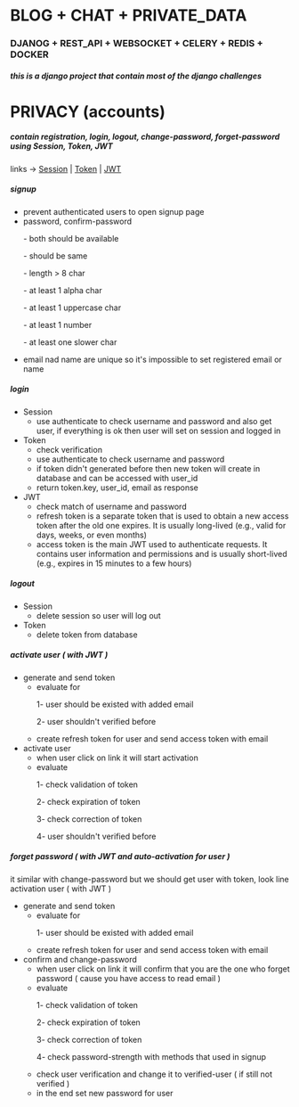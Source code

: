 <h1>BLOG + CHAT + PRIVATE_DATA</h1>
<h3>DJANOG + REST_API + WEBSOCKET + CELERY + REDIS + DOCKER</h3>
<h5>this is a django project that contain most of the django challenges</h5>

# PRIVACY (accounts)

<h5>contain registration, login, logout, change-password, forget-password using Session, Token, JWT</h5>
links -> <a href="https://docs.djangoproject.com/en/5.1/topics/auth/default/">Session</a> | <a href="https://www.django-rest-framework.org/api-guide/authentication/">Token</a> | <a href="https://jwt.io/">JWT</a>
<h5>signup</h5>
<ul>
    <li>prevent authenticated users to open signup page</li>
    <li>password, confirm-password
        <p>- both should be available</p>
        <p>- should be same</p>
        <p>- length > 8 char</p>
        <p>- at least 1 alpha char</p>
        <p>- at least 1 uppercase char</p>
        <p>- at least 1 number</p>
        <p>- at least one slower char</p>
    </li>
    <li>email nad name are unique so it's impossible to set registered email or name</li>
</ul>

<h5>login</h5>
<ul>
    <li>Session
        <ul>
            <li>use authenticate to check username and password and also get user, if everything is ok then user will set on session and logged in</li>
        </ul>
    </li>
    <li>Token
        <ul>
            <li>check verification</li>
            <li>use authenticate to check username and password</li>
            <li>if token didn't generated before then new token will create in database and can be accessed with user_id</li>
            <li>return token.key, user_id, email as response</li>
        </ul>
    </li>
    <li>JWT
        <ul>
            <li>check match of username and password</li>
            <li>refresh token is a separate token that is used to obtain a new access token after the old one expires. It is usually long-lived (e.g., valid for days, weeks, or even months)</li>
            <li>access token is the main JWT used to authenticate requests. It contains user information and permissions and is usually short-lived (e.g., expires in 15 minutes to a few hours)</li>
        </ul>
    </li>
</ul>

<h5>logout</h5>
<ul>
    <li>Session
        <ul>
            <li>delete session so user will log out</li>
        </ul>
    </li>
    <li>Token
        <ul>
            <li>delete token from database</li>
        </ul>
    </li>
</ul>

<h5>activate user ( with JWT )</h5>
<ul>
    <li>generate and send token
        <ul>
            <li>evaluate for
                <p>1- user should be existed with added email</p>
                <p>2- user shouldn't verified before</p>
            </li>
            <li>create refresh token for user and send access token with email</li>
        </ul>
    </li>
    <li>activate user
        <ul>
            <li>when user click on link it will start activation</li>
            <li>evaluate
                <p>1- check validation of token</p>
                <p>2- check expiration of token</p>
                <p>3- check correction of token</p>
                <p>4- user shouldn't verified before</p>
            </li>
        </ul>
    </li>
</ul>

<h5>forget password ( with JWT and auto-activation for user )</h5>
<p>it similar with change-password but we should get user with token, look line activation user ( with JWT )</p>
<ul>
    <li>generate and send token
        <ul>
            <li>evaluate for
                <p>1- user should be existed with added email</p>
            </li>
            <li>create refresh token for user and send access token with email</li>
        </ul>
    </li>
    <li>confirm and change-password
        <ul>
            <li>when user click on link it will confirm that you are the one who forget password ( cause you have access to read email )</li>
            <li>evaluate
                <p>1- check validation of token</p>
                <p>2- check expiration of token</p>
                <p>3- check correction of token</p>
                <p>4- check password-strength with methods that used in signup</p>
            </li>
            <li>check user verification and change it to verified-user ( if still not verified )</li>
            <li>in the end set new password for user</li>
        </ul>
    </li>
</ul>
